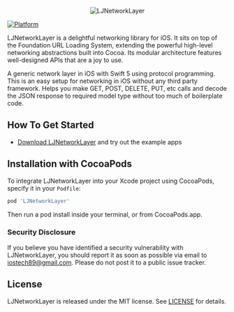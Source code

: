 <p align="center" >
  <img src="https://user-images.githubusercontent.com/20218814/209080722-8fe97795-0c99-4896-9471-f8b72b81d3da.png" alt="LJNetworkLayer" title="LJNetworkLayer">
</p>

[![Platform](https://img.shields.io/cocoapods/p/AFNetworking.svg?style=flat)](https://cocoapods.org/pods/LJNetworkLayer)

LJNetworkLayer is a delightful networking library for iOS. It sits on top of the Foundation URL Loading System, extending the powerful high-level networking abstractions built into Cocoa. Its modular architecture features well-designed APIs that are a joy to use.

A generic network layer in iOS with Swift 5 using protocol programming. This is an easy setup for networking in iOS without any third party framework. Helps you make GET, POST, DELETE, PUT, etc calls and decode the JSON response to required model type without too much of boilerplate code.

## How To Get Started

- [Download LJNetworkLayer](https://github.com/lintocj/LJNetworkLayer/archive/master.zip) and try out the example apps

## Installation with CocoaPods

To integrate LJNetworkLayer into your Xcode project using CocoaPods, specify it in your `Podfile`:

```ruby
pod 'LJNetworkLayer'
```

Then run a pod install inside your terminal, or from CocoaPods.app.


### Security Disclosure

If you believe you have identified a security vulnerability with LJNetworkLayer, you should report it as soon as possible via email to iostech89@gmail.com. Please do not post it to a public issue tracker.

## License

LJNetworkLayer is released under the MIT license. See [LICENSE](https://github.com/lintocj/LJNetworkLayer/blob/master/LICENSE) for details.
